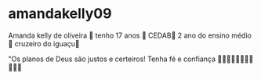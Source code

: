 # amandakelly09
Amanda kelly de oliveira 💟
tenho 17 anos 🫶
CEDAB🪻
2 ano do ensino médio🥀
cruzeiro do iguaçu🌹

"Os planos de Deus são justos e certeiros! Tenha fé e confiança 🩷🧡💛💚💙🩵💜🤎🖤🩶🤍
